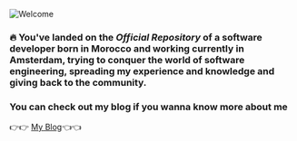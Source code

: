 ![Welcome](https://www.rakhma.me/static/images/og.jpg)

### 🔥 You've landed on the _Official Repository_ of a software developer born in Morocco and working currently in Amsterdam, trying to conquer the world of software engineering, spreading my experience and knowledge and giving back to the community.

### You can check out my blog if you wanna know more about me 
👉👉 [My Blog](https://www.rakhma.me)👈👈
